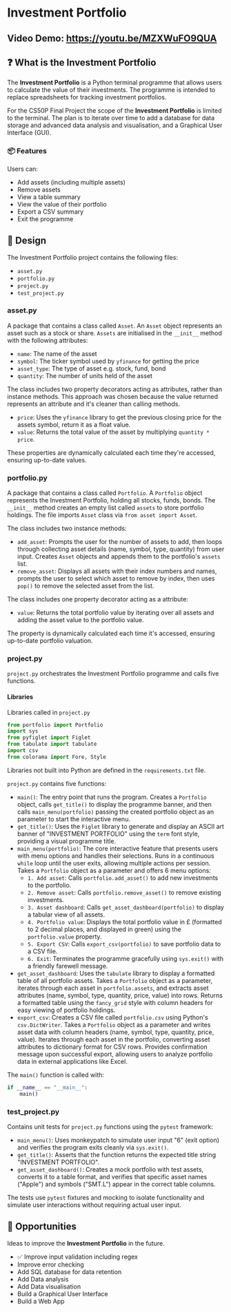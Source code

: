 # Investment Portfolio

## Video Demo:  https://youtu.be/MZXWuFO9QUA

## :question: What is the Investment Portfolio

The **Investment Portfolio** is a Python terminal programme that allows users to calculate the value of their investments. The programme is intended to replace spreadsheets for tracking investment portfolios.

For the CS50P Final Project the scope of the **Investment Portfolio** is limited to the terminal. The plan is to iterate over time to add a database for data storage and advanced data analysis and visualisation, and a Graphical User Interface (GUI).

### :package: Features

Users can:

- Add assets (including multiple assets)
- Remove assets
- View a table summary
- View the value of their portfolio
- Export a CSV summary
- Exit the programme

## :dna: Design

The Investment Portfolio project contains the following files:

- `asset.py`
- `portfolio.py`
- `project.py`
- `test_project.py`

### asset.py

A package that contains a class called `Asset`. An `Asset` object represents an asset such as a stock or share. `Assets` are initialised in the `__init__` method with the following attributes:

- `name`: The name of the asset
- `symbol`: The ticker symbol used by `yfinance` for getting the price
- `asset_type`: The type of asset e.g. stock, fund, bond
- `quantity`: The number of units held of the asset

The class includes two property decorators acting as attributes, rather than instance methods. This approach was chosen because the value returned represents an attribute and it's cleaner than calling methods.

- `price`: Uses the `yfinance` library to get the previous closing price for the assets symbol, return it as a float value.
- `value`: Returns the total value of the asset by multiplying `quantity * price`.

These properties are dynamically calculated each time they're accessed, ensuring up-to-date values.

### portfolio.py

A package that contains a class called `Portfolio`. A `Portfolio` object represents the Investment Portfolio, holding all stocks, funds, bonds. The `__init__` method creates an empty list called `assets` to store portfolio holdings. The file imports `Asset` class via `from asset import Asset`.

The class includes two instance methods:

- `add_asset`: Prompts the user for the number of assets to add, then loops through collecting asset details (name, symbol, type, quantity) from user input. Creates `Asset` objects and appends them to the portfolio's `assets` list.
- `remove_asset`: Displays all assets with their index numbers and names, prompts the user to select which asset to remove by index, then uses `pop()` to remove the selected asset from the list.

The class includes one property decorator acting as a attribute:

- `value`: Returns the total portfolio value by iterating over all assets and adding the asset value to the portfolio value.

The property is dynamically calculated each time it's accessed, ensuring up-to-date portfolio valuation.

### project.py

`project.py` orchestrates the Investment Portfolio programme and calls five functions.

#### Libraries

Libraries called in `project.py`

```python
from portfolio import Portfolio
import sys
from pyfiglet import Figlet
from tabulate import tabulate
import csv
from colorama import Fore, Style
```

Libraries not built into Python are defined in the `requirements.txt` file.

`project.py` contains five functions:

- `main()`: The entry point that runs the program. Creates a `Portfolio` object, calls `get_title()` to display the programme banner, and then calls `main_menu(portfolio)` passing the created portfolio object as an parameter to start the interactive menu.
- `get_title()`: Uses the `Figlet` library to generate and display an ASCII art banner of "INVESTMENT PORTFOLIO" using the `term` font style, providing a visual programme title.
- `main_menu(portfolio)`: The core interactive feature that presents users with menu options and handles their selections. Runs in a continuous `while` loop until the user exits, allowing multiple actions per session. Takes a `Portfolio` object as a parameter and offers 6 menu options:
  - `1. Add asset`: Calls `portfolio.add_asset()` to add new investments to the portfolio.
  - `2. Remove asset`: Calls `portfolio.remove_asset()` to remove existing investments.
  - `3. Asset dashboard`: Calls `get_asset_dashboard(portfolio)` to display a tabular view of all assets.
  - `4. Portfolio value`: Displays the total portfolio value in £ (formatted to 2 decimal places, and displayed in green) using the `portfolio.value` property.
  - `5. Export CSV`: Calls `export_csv(portfolio)` to save portfolio data to a CSV file.
  - `6. Exit`: Terminates the programme gracefully using `sys.exit()` with a friendly farewell message.
- `get_asset_dashboard`: Uses the `tabulate` library to display a formatted table of all portfolio assets. Takes a `Portfolio` object as a parameter, iterates through each asset in `portfolio.assets`, and extracts asset attributes (name, symbol, type, quantity, price, value) into rows. Returns a formatted table using the `fancy_grid` style with column headers for easy viewing of portfolio holdings.
- `export_csv`: Creates a CSV file called `portfolio.csv` using Python's `csv.DictWriter`. Takes a `Portfolio` object as a parameter and writes asset data with column headers (name, symbol, type, quantity, price, value). Iterates through each asset in the portfolio, converting asset attributes to dictionary format for CSV rows. Provides confirmation message upon successful export, allowing users to analyze portfolio data in external applications like Excel.

The `main()` function is called with:

```python
if __name__ == "__main__":
    main()
```

### test_project.py

Contains unit tests for `project.py` functions using the `pytest` framework:

- `main_menu()`: Uses monkeypatch to simulate user input "6" (exit option) and verifies the program exits cleanly via `sys.exit()`.
- `get_title()`: Asserts that the function returns the expected title string "INVESTMENT PORTFOLIO".
- `get_asset_dashboard()`: Creates a mock portfolio with test assets, converts it to a table format, and verifies that specific asset names ("Apple") and symbols ("SMT.L") appear in the correct table columns.

The tests use `pytest` fixtures and mocking to isolate functionality and simulate user interactions without requiring actual user input.

## :key: Opportunities

Ideas to improve the **Investment Portfolio** in the future.

- :white_check_mark: Improve input validation including regex
- Improve error checking
- Add SQL database for data retention
- Add Data analysis
- Add Data visualisation
- Build a Graphical User Interface
- Build a Web App
